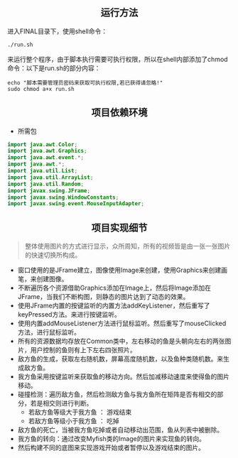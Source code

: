 ## <center> 运行方法 ##
进入FINAL目录下，使用shell命令：
```bash
./run.sh
```
来运行整个程序，由于脚本执行需要可执行权限，所以在shell内部添加了chmod命令：以下是run.sh的部分内容：

```shell
echo "脚本需要管理员密码来获取可执行权限,若已获得请忽略!"
sudo chmod a+x run.sh
```

## <center> 项目依赖环境 ##
- 所需包
```java
import java.awt.Color;
import java.awt.Graphics; 
import java.awt.event.*;
import java.awt.*;
import java.util.List;
import java.util.ArrayList;
import java.util.Random;
import javax.swing.JFrame;
import javax.swing.WindowConstants;
import javax.swing.event.MouseInputAdapter;
```

## <center> 项目实现细节 ##
> 整体使用图片的方式进行显示，众所周知，所有的视频皆是由一张一张图片的快速切换所构成。
  - 窗口使用的是JFrame建立，图像使用Image来创建，使用Graphics来创建画笔，来创建图像。
  - 不断遍历各个资源借助Graphics添加在Image上，然后将Image添加在JFrame，当我们不断构图，则静态的图片达到了动态的效果。
  - 使用JFrame内置的按键监听的内置方法addKeyListener，然后重写了keyPressed方法。来进行按键监听。
  - 使用内置addMouseListener方法进行鼠标监听。然后重写了mouseClicked方法，进行鼠标监听。
  - 所有的资源数据均存放在Common类中，左右移动的鱼是头朝向左右的两张图片，用户控制的鱼则有上下左右四张照片。
  - 敌方鱼的生成，获取左右随机数，屏幕高度随机数，以及鱼种类随机数。来生成敌方鱼。
  - 我方鱼采用按键监听来获取鱼的移动方向。然后加减移动速度来使得鱼的图片移动。
  - 碰撞检测：遍历敌方鱼，然后检测敌方鱼与我方鱼所在矩阵是否有相交的部分，若是相交则进行判断。
    - 若敌方鱼等级大于我方鱼 ： 游戏结束
    - 若敌方鱼等级小于我方鱼 ： 吃掉
  - 敌方鱼的死亡，当被我方鱼吃掉或者自动移动出范围，鱼从列表中被删除。
  - 我方鱼的转向：通过改变Myfish类的Image的图片来实现鱼的转向。
  - 然后构建不同的底图来实现游戏开始或者暂停以及游戏结束的图片。

